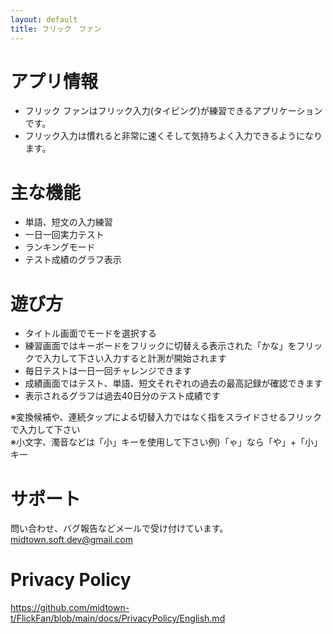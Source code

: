 ```yaml
---
layout: default
title: フリック　ファン
---
```


# アプリ情報
- フリック ファンはフリック入力(タイピング)が練習できるアプリケーションです。
- フリック入力は慣れると非常に速くそして気持ちよく入力できるようになります。

# 主な機能
- 単語、短文の入力練習
- 一日一回実力テスト
- ランキングモード
- テスト成績のグラフ表示

# 遊び方
- タイトル画面でモードを選択する
- 練習画面ではキーボードをフリックに切替える表示された「かな」をフリックで入力して下さい入力すると計測が開始されます
- 毎日テストは一日一回チャレンジできます
- 成績画面ではテスト、単語、短文それぞれの過去の最高記録が確認できます
- 表示されるグラフは過去40日分のテスト成績です

※変換候補や、連続タップによる切替入力ではなく指をスライドさせるフリックで入力して下さい  
※小文字、濁音などは「小」キーを使用して下さい例)「ゃ」なら「や」+「小」キー

# サポート
問い合わせ、バグ報告などメールで受け付けています。  
midtown.soft.dev@gmail.com

# Privacy Policy
https://github.com/midtown-t/FlickFan/blob/main/docs/PrivacyPolicy/English.md

